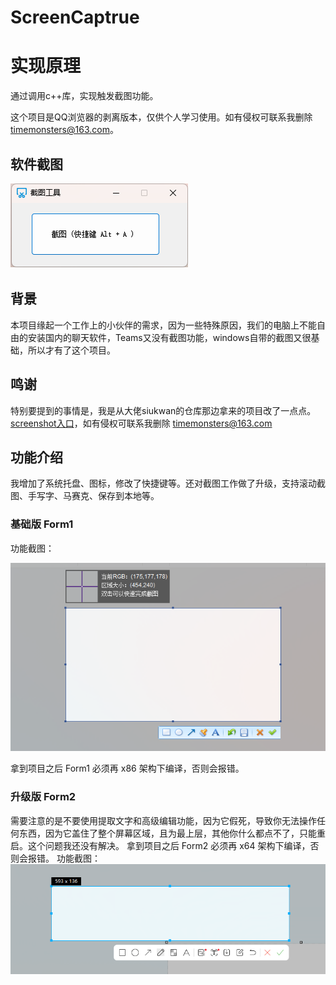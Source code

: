 # ScreenCaptrue
# 实现原理

通过调用c++库，实现触发截图功能。

这个项目是QQ浏览器的剥离版本，仅供个人学习使用。如有侵权可联系我删除 timemonsters@163.com。

## 软件截图

![主要功能截图](/images/screenshot_main.png)

## 背景

本项目缘起一个工作上的小伙伴的需求，因为一些特殊原因，我们的电脑上不能自由的安装国内的聊天软件，Teams又没有截图功能，windows自带的截图又很基础，所以才有了这个项目。


## 鸣谢
特别要提到的事情是，我是从大佬siukwan的仓库那边拿来的项目改了一点点。[screenshot入口](https://github.com/siukwan/screenshot)，如有侵权可联系我删除 timemonsters@163.com

## 功能介绍


我增加了系统托盘、图标，修改了快捷键等。还对截图工作做了升级，支持滚动截图、手写字、马赛克、保存到本地等。

### 基础版 Form1

功能截图：

![主要功能截图](/images/screenshot_basic.png)

拿到项目之后 Form1 必须再 x86 架构下编译，否则会报错。


### 升级版 Form2
需要注意的是不要使用提取文字和高级编辑功能，因为它假死，导致你无法操作任何东西，因为它盖住了整个屏幕区域，且为最上层，其他你什么都点不了，只能重启。这个问题我还没有解决。
拿到项目之后 Form2 必须再 x64 架构下编译，否则会报错。
功能截图：
![主要功能截图](/images/screenshot_brower_newest.png)




